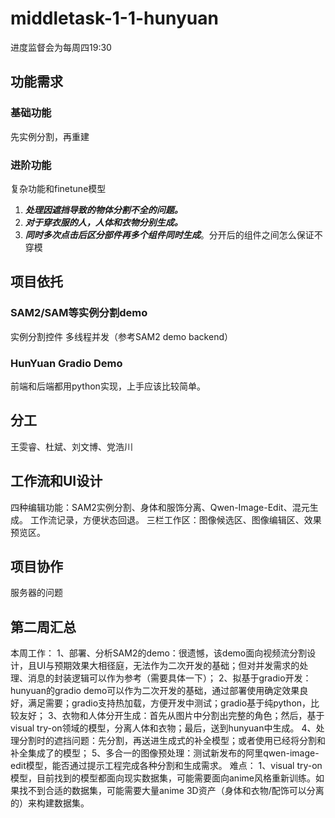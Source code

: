 # middletask-1-1-hunyuan
 进度监督会为每周四19:30
## 功能需求
### 基础功能
先实例分割，再重建
### 进阶功能
复杂功能和finetune模型
1. ***处理因遮挡导致的物体分割不全的问题。***
2. ***对于穿衣服的人，人体和衣物分别生成。***
3. ***同时多次点击后区分部件再多个组件同时生成***。分开后的组件之间怎么保证不穿模
## 项目依托
### SAM2/SAM等实例分割demo
实例分割控件
多线程并发（参考SAM2 demo backend）
### HunYuan Gradio Demo
前端和后端都用python实现，上手应该比较简单。
## 分工
王雯睿、杜斌、刘文博、党浩川
## 工作流和UI设计
四种编辑功能：SAM2实例分割、身体和服饰分离、Qwen-Image-Edit、混元生成。
工作流记录，方便状态回退。
三栏工作区：图像候选区、图像编辑区、效果预览区。
## 项目协作
服务器的问题
## 第二周汇总
本周工作：
1、部署、分析SAM2的demo：很遗憾，该demo面向视频流分割设计，且UI与预期效果大相径庭，无法作为二次开发的基础；但对并发需求的处理、消息的封装逻辑可以作为参考（需要具体一下）；
2、拟基于gradio开发：hunyuan的gradio demo可以作为二次开发的基础，通过部署使用确定效果良好，满足需要；gradio支持热加载，方便开发中测试；gradio基于纯python，比较友好；
3、衣物和人体分开生成：首先从图片中分割出完整的角色；然后，基于visual try-on领域的模型，分离人体和衣物；最后，送到hunyuan中生成。
4、处理分割时的遮挡问题：先分割，再送进生成式的补全模型；或者使用已经将分割和补全集成了的模型；
5、多合一的图像预处理：测试新发布的阿里qwen-image-edit模型，能否通过提示工程完成各种分割和生成需求。
难点：
1、visual try-on模型，目前找到的模型都面向现实数据集，可能需要面向anime风格重新训练。如果找不到合适的数据集，可能需要大量anime 3D资产（身体和衣物/配饰可以分离的）来构建数据集。